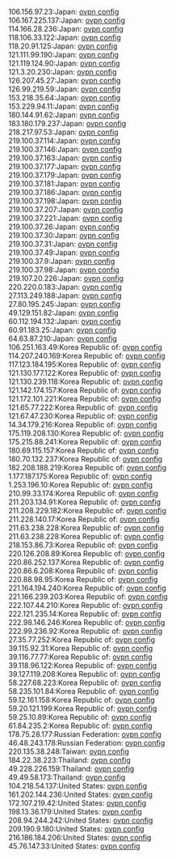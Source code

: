 106.156.97.23:Japan: [ovpn config](vpn/106_156_97_23.ovpn)  
106.167.225.137:Japan: [ovpn config](vpn/106_167_225_137.ovpn)  
114.166.28.236:Japan: [ovpn config](vpn/114_166_28_236.ovpn)  
118.106.33.122:Japan: [ovpn config](vpn/118_106_33_122.ovpn)  
118.20.91.125:Japan: [ovpn config](vpn/118_20_91_125.ovpn)  
121.111.99.190:Japan: [ovpn config](vpn/121_111_99_190.ovpn)  
121.119.124.90:Japan: [ovpn config](vpn/121_119_124_90.ovpn)  
121.3.20.230:Japan: [ovpn config](vpn/121_3_20_230.ovpn)  
126.207.45.27:Japan: [ovpn config](vpn/126_207_45_27.ovpn)  
126.99.219.59:Japan: [ovpn config](vpn/126_99_219_59.ovpn)  
153.218.35.64:Japan: [ovpn config](vpn/153_218_35_64.ovpn)  
153.229.94.11:Japan: [ovpn config](vpn/153_229_94_11.ovpn)  
180.144.91.62:Japan: [ovpn config](vpn/180_144_91_62.ovpn)  
183.180.179.237:Japan: [ovpn config](vpn/183_180_179_237.ovpn)  
218.217.97.53:Japan: [ovpn config](vpn/218_217_97_53.ovpn)  
219.100.37.114:Japan: [ovpn config](vpn/219_100_37_114.ovpn)  
219.100.37.146:Japan: [ovpn config](vpn/219_100_37_146.ovpn)  
219.100.37.163:Japan: [ovpn config](vpn/219_100_37_163.ovpn)  
219.100.37.177:Japan: [ovpn config](vpn/219_100_37_177.ovpn)  
219.100.37.179:Japan: [ovpn config](vpn/219_100_37_179.ovpn)  
219.100.37.181:Japan: [ovpn config](vpn/219_100_37_181.ovpn)  
219.100.37.186:Japan: [ovpn config](vpn/219_100_37_186.ovpn)  
219.100.37.198:Japan: [ovpn config](vpn/219_100_37_198.ovpn)  
219.100.37.207:Japan: [ovpn config](vpn/219_100_37_207.ovpn)  
219.100.37.221:Japan: [ovpn config](vpn/219_100_37_221.ovpn)  
219.100.37.26:Japan: [ovpn config](vpn/219_100_37_26.ovpn)  
219.100.37.30:Japan: [ovpn config](vpn/219_100_37_30.ovpn)  
219.100.37.31:Japan: [ovpn config](vpn/219_100_37_31.ovpn)  
219.100.37.49:Japan: [ovpn config](vpn/219_100_37_49.ovpn)  
219.100.37.9:Japan: [ovpn config](vpn/219_100_37_9.ovpn)  
219.100.37.98:Japan: [ovpn config](vpn/219_100_37_98.ovpn)  
219.107.20.226:Japan: [ovpn config](vpn/219_107_20_226.ovpn)  
220.220.0.183:Japan: [ovpn config](vpn/220_220_0_183.ovpn)  
27.113.249.188:Japan: [ovpn config](vpn/27_113_249_188.ovpn)  
27.80.195.245:Japan: [ovpn config](vpn/27_80_195_245.ovpn)  
49.129.151.82:Japan: [ovpn config](vpn/49_129_151_82.ovpn)  
60.112.194.132:Japan: [ovpn config](vpn/60_112_194_132.ovpn)  
60.91.183.25:Japan: [ovpn config](vpn/60_91_183_25.ovpn)  
64.63.87.210:Japan: [ovpn config](vpn/64_63_87_210.ovpn)  
106.251.163.49:Korea Republic of: [ovpn config](vpn/106_251_163_49.ovpn)  
114.207.240.169:Korea Republic of: [ovpn config](vpn/114_207_240_169.ovpn)  
117.123.184.195:Korea Republic of: [ovpn config](vpn/117_123_184_195.ovpn)  
121.130.177.122:Korea Republic of: [ovpn config](vpn/121_130_177_122.ovpn)  
121.130.239.118:Korea Republic of: [ovpn config](vpn/121_130_239_118.ovpn)  
121.142.174.157:Korea Republic of: [ovpn config](vpn/121_142_174_157.ovpn)  
121.172.101.221:Korea Republic of: [ovpn config](vpn/121_172_101_221.ovpn)  
121.65.77.222:Korea Republic of: [ovpn config](vpn/121_65_77_222.ovpn)  
121.67.47.230:Korea Republic of: [ovpn config](vpn/121_67_47_230.ovpn)  
14.34.179.216:Korea Republic of: [ovpn config](vpn/14_34_179_216.ovpn)  
175.119.208.130:Korea Republic of: [ovpn config](vpn/175_119_208_130.ovpn)  
175.215.88.241:Korea Republic of: [ovpn config](vpn/175_215_88_241.ovpn)  
180.69.115.157:Korea Republic of: [ovpn config](vpn/180_69_115_157.ovpn)  
180.70.132.237:Korea Republic of: [ovpn config](vpn/180_70_132_237.ovpn)  
182.208.188.219:Korea Republic of: [ovpn config](vpn/182_208_188_219.ovpn)  
1.177.187.175:Korea Republic of: [ovpn config](vpn/1_177_187_175.ovpn)  
1.253.196.10:Korea Republic of: [ovpn config](vpn/1_253_196_10.ovpn)  
210.99.33.174:Korea Republic of: [ovpn config](vpn/210_99_33_174.ovpn)  
211.203.134.91:Korea Republic of: [ovpn config](vpn/211_203_134_91.ovpn)  
211.208.229.182:Korea Republic of: [ovpn config](vpn/211_208_229_182.ovpn)  
211.228.140.17:Korea Republic of: [ovpn config](vpn/211_228_140_17.ovpn)  
211.63.238.228:Korea Republic of: [ovpn config](vpn/211_63_238_228.ovpn)  
211.63.238.228:Korea Republic of: [ovpn config](vpn/211_63_238_228.ovpn)  
218.153.86.73:Korea Republic of: [ovpn config](vpn/218_153_86_73.ovpn)  
220.126.208.89:Korea Republic of: [ovpn config](vpn/220_126_208_89.ovpn)  
220.86.252.137:Korea Republic of: [ovpn config](vpn/220_86_252_137.ovpn)  
220.86.6.208:Korea Republic of: [ovpn config](vpn/220_86_6_208.ovpn)  
220.88.98.95:Korea Republic of: [ovpn config](vpn/220_88_98_95.ovpn)  
221.164.194.240:Korea Republic of: [ovpn config](vpn/221_164_194_240.ovpn)  
221.166.239.203:Korea Republic of: [ovpn config](vpn/221_166_239_203.ovpn)  
222.107.44.210:Korea Republic of: [ovpn config](vpn/222_107_44_210.ovpn)  
222.121.235.14:Korea Republic of: [ovpn config](vpn/222_121_235_14.ovpn)  
222.98.146.246:Korea Republic of: [ovpn config](vpn/222_98_146_246.ovpn)  
222.99.236.92:Korea Republic of: [ovpn config](vpn/222_99_236_92.ovpn)  
27.35.77.252:Korea Republic of: [ovpn config](vpn/27_35_77_252.ovpn)  
39.115.92.31:Korea Republic of: [ovpn config](vpn/39_115_92_31.ovpn)  
39.116.77.77:Korea Republic of: [ovpn config](vpn/39_116_77_77.ovpn)  
39.118.96.122:Korea Republic of: [ovpn config](vpn/39_118_96_122.ovpn)  
39.127.119.208:Korea Republic of: [ovpn config](vpn/39_127_119_208.ovpn)  
58.227.68.223:Korea Republic of: [ovpn config](vpn/58_227_68_223.ovpn)  
58.235.101.84:Korea Republic of: [ovpn config](vpn/58_235_101_84.ovpn)  
59.12.161.158:Korea Republic of: [ovpn config](vpn/59_12_161_158.ovpn)  
59.20.121.199:Korea Republic of: [ovpn config](vpn/59_20_121_199.ovpn)  
59.25.10.89:Korea Republic of: [ovpn config](vpn/59_25_10_89.ovpn)  
61.84.235.2:Korea Republic of: [ovpn config](vpn/61_84_235_2.ovpn)  
178.75.28.177:Russian Federation: [ovpn config](vpn/178_75_28_177.ovpn)  
46.48.243.178:Russian Federation: [ovpn config](vpn/46_48_243_178.ovpn)  
220.135.38.248:Taiwan: [ovpn config](vpn/220_135_38_248.ovpn)  
184.22.38.223:Thailand: [ovpn config](vpn/184_22_38_223.ovpn)  
49.228.226.159:Thailand: [ovpn config](vpn/49_228_226_159.ovpn)  
49.49.58.173:Thailand: [ovpn config](vpn/49_49_58_173.ovpn)  
104.218.54.137:United States: [ovpn config](vpn/104_218_54_137.ovpn)  
161.202.144.236:United States: [ovpn config](vpn/161_202_144_236.ovpn)  
172.107.219.42:United States: [ovpn config](vpn/172_107_219_42.ovpn)  
198.13.36.179:United States: [ovpn config](vpn/198_13_36_179.ovpn)  
208.94.244.242:United States: [ovpn config](vpn/208_94_244_242.ovpn)  
209.190.9.180:United States: [ovpn config](vpn/209_190_9_180.ovpn)  
216.186.184.206:United States: [ovpn config](vpn/216_186_184_206.ovpn)  
45.76.147.33:United States: [ovpn config](vpn/45_76_147_33.ovpn)  
